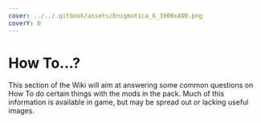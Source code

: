 ```yaml
---
cover: ../../.gitbook/assets/Enigmatica_6_1900x400.png
coverY: 0
---
```


# How To...?

This section of the Wiki will aim at answering some common questions on How To do certain things with the mods in the pack. Much of this information is available in game, but may be spread out or lacking useful images.
